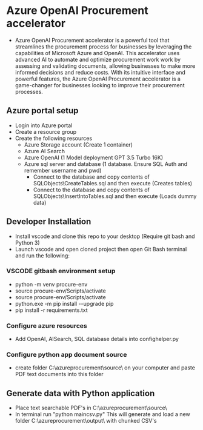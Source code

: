 # Azure OpenAI Procurement accelerator
-  Azure OpenAI Procurement accelerator is a powerful tool that streamlines the procurement process for businesses by leveraging the capabilities of Microsoft Azure and OpenAI. This accelerator uses advanced AI to automate and optimize procurement work work by assessing and validating documents, allowing businesses to make more informed decisions and reduce costs. With its intuitive interface and powerful features, the Azure OpenAI Procurement accelerator is a game-changer for businesses looking to improve their procurement processes.

## Azure portal setup
-  Login into Azure portal
-  Create a resource group
-  Create the following resources
    -  Azure Storage account (Create 1 container)
    -  Azure AI Search 
    -  Azure OpenAI (1 Model deployment GPT 3.5 Turbo 16K)
    -  Azure sql server and database (1 database. Ensure SQL Auth and remember username and pwd)
        - Connect to the database and copy contents of SQLObjects\CreateTables.sql and then execute (Creates tables)
        - Connect to the database and copy contents of SQLObjects\InsertIntoTables.sql and then execute (Loads dummy data)

## Developer Installation

-   Install vscode and clone this repo to your desktop (Require git bash and Python 3)
-   Launch vscode and open cloned project then open Git Bash terminal and run the following:

### VSCODE gitbash environment setup
-   python -m venv procure-env
-   source procure-env/Scripts/activate
-   source procure-env/Scripts/activate
-   python.exe -m pip install --upgrade pip
-   pip install -r requirements.txt

### Configure azure resources
-   Add OpenAI, AISearch, SQL database details into confighelper.py

### Configure python app document source
-   create folder C:\\azureprocurement\\source\\ on your computer and paste PDF text documents into this folder

## Generate data with Python application
-   Place text searchable PDF's in C:\\azureprocurement\\source\\
-   In terminal run "python maincsv.py"   This will generate and load a new folder C:\\azureprocurement\\output\\  with chunked CSV's
